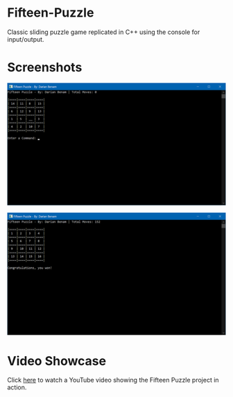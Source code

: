 # Fifteen-Puzzle
Classic sliding puzzle game replicated in C++ using the console for input/output.

# Screenshots
![Randomly shuffled puzzle](screenshots/screenshot1.png "Randomly shuffled puzzle")

![Solved puzzle](screenshots/screenshot2.png "Solved puzzle")

# Video Showcase
Click [here](https://www.youtube.com/watch?v=5yzhFL_g3pY) to watch a YouTube video showing the Fifteen Puzzle project in action.
